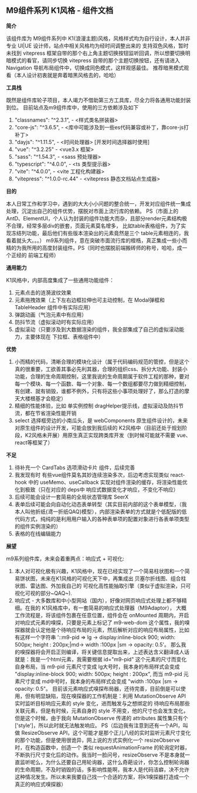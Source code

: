 ## M9组件系列 K1风格 - 组件文档

**简介**

该组件库为 M9组件系列中 K1(浪漫主题)风格，风格样式均为自行设计，本人并非专业 UI|UE 设计师，站点中相关风格均为经时间调整出来的
支持双色风格，暂时未找到 vitepress 框架自带的那个右上角主题切换按钮监听回调，所以想要切换明暗模式的看官，请同步切换 vitepress
自带的那个主题切换按钮，还有请进入 Navigation 导航布局组件中，切换成同色模式，这样观感最佳。
推荐暗黑模式观看（本人设计初衷就是奔着暗黑风格去的，哈哈）

**工具栈**

既然是组件库轮子项目，本人竭力不借助第三方工具库，尽全力将各通用功能封装到位。
目前站点及m9组件库中，使用的三方依赖涉及如下
  1. "classnames": "^2.3.1", - <样式类名拼装器>
  2. "core-js": "^3.6.5", - <库中可能涉及到一些es代码兼容或补丁，靠core-js打补丁>
  3. "dayjs": "^1.11.5", - <时间处理器> [开发时间选择器时使用]
  4. "vue": "^3.2.25" - <vue3.x 框架>
  5. "sass": "^1.54.3", - <sass 预处理器>
  6. "typescript": "^4.0.0", - <ts 类型提示器>
  7. "vite": "^4.0.0", - <vite 工程化构建器>
  8. "vitepress": "^1.0.0-rc.44" - <vitepress 静态文档站点生成器>

**目的**

本人日常工作和学习中，遇到的大大小小问题的整合统一，开发对应组件统一集成处理，沉淀出自己的组件优势，摆脱对市面上流行库的依赖。
PS（市面上的 AntD、ElementUI，个人认为封装的组件功能大而杂，且部分render元素结构极不合理，经常多层div的嵌套，页面元素莫名增多，
比如table表格组件，为了实现冻结列功能，最后他们有些版本渲染出的元素竟然是三个 table元素相连的，我看着就头大。。。）
m9系列组件，意在突破市面流行库的桎梏，真正集成一些小而精的为我所用的高度封装组件。PS（同时也摆脱前端搬砖师的称号，哈哈，成一个正经的
前端工程师）

**通用能力**

K1风格中，内部高度集成了一些通用功能组件：
1. 元素点击的涟漪波纹效果
2. 元素拖拽效果（上下左右边框拉伸也可主动控制，在 Modal弹框和 TableHeader 组件中有实际应用）
3. 弹跳动画（气泡元素中有应用）
4. 防抖节流（虚拟滚动时有实际应用）
5. 虚拟滚动（只要涉及到大数据渲染的组件，我全部集成了自己的虚拟滚动能力，主要体现在 下拉框、表格组件中）

**优势**

1. 小而精的代码，清晰合理的模块化设计（属于代码编码规范的管控，但是这个真的很重要，工欲善其事必先利其器，合理的组织css、拆分大功能、封装小功能，合理的生命周期控制，这里我说的生命周期属于软件工程的那种，要对每一个模块、每一个函数、每一个对象、每一个数组都要尽力做到精细控制，有创建、就有销毁，谁都不例外，只有将这些小事项处理好了，那么打造的摩天大楼根基才会稳定）
2. 精细的性能体验，比如 单实例控制 dragHelper提示线，虚拟滚动及防抖节流，都在节省渲染性能开销
3. select 选择框旁边的小南瓜头，是 webComponents 原生组件设计的，未来对原生组件的设计开发，可能会放到我后续的 K2风格中（目前还处于规划阶段，K2风格未开展）用原生真正实现跨类库开发（到时候可能就不需要 vue、react等框架了）

**不足**

1. 待补充一个 CardTabs 选项滑动卡片 组件，后续完善
2. 我发现有时 有些vue组件莫名其妙连续渲染多次，后边考虑实现类似 react-hook 中的 useMemo、useCallback 实现对组件渲染的缓存，将渲染性能优化到极致（只在对应的 deps中 响应式数据变化才响应，不变化不响应）
3. 后续可能会设计一套简易的全局状态管理库 SeerX
4. 表单后续可能会向自动化动态表单转型（其实目前内部的这个表单模型，（我本人叫他折纸{鸢一折纸QAQ}模型），内部渲染表单的方式就是个低配版的低代码方式，纯纯的是利用用户输入的各种表单项的配置对象进行各表单项类型的组件实例渲染的）
5. 表格的在线编辑能力

**展望**

m9系列组件库，未来会着重两点：响应式 + 可视化:
  1. 本人对可视化极有兴趣，K1风格中，现在已经实现了一个简易柱状图和一个简易饼状图，未来在K1风格的可视化天下中，再集成出 贝塞尔折线图、组合柱状图、雷达图、外加我自己的 可视化高性能抽取引擎（类似于虚拟渲染，只可视化可视的部分~QAQ~).
  2. 响应式 - 大多数库和中小型网站（国内），好像对网页响应式处理上都不够精细。在我的 K1风格库中，有一套简易的响应式处理器（M9Adaptor），
  大概工作流程是，将该组件包裹在任意位置，组件会在 onMounted 周期内，开启对响应式元素的嗅探，只要是元素上标记了 m9-web-dom 这个属性，我的嗅探器就会认定他是个待响应布局的元素，然后解析对应的响应布局属性，比如有这样一个字符串 '::m9-pid => lg -> display:inline-block 900; width: 500px; height : 200px;|md-> width :100px |sm -> opacity: 0.5'。
  那么我的嗅探器将会开启正则编译，将关键信息提取出来，上述表达含义翻译成人话就是：我是一个html元素，我需要根据 id="m9-pid" 这个元素的尺寸而变化自身布局，当 m9-pid 元素尺寸变成 lg大号时，我本身的布局样式会变成 "display:inline-block 900; width: 500px; height : 200px", 而当 m9-pid 元素尺寸变成 md中号时，我本身的布局样式会变成 "width :100px |sm -> opacity: 0.5"。
  目前该元素响应式嗅探布局器，还待完善，目前倒是可以使用，但有明显缺陷，现在嗅探器的工作机制是：利用 MutationObserve API 实时监听目标响应元素的 style 变化，进而触发与之想绑定的 待响应布局那些关联元素，但是有时候，元素自身的 style 不用变，他的尺寸也会发生变化，但是这个时候，由于我向 MutationObserve 传递的 attributes 属性集只有个 ['style']，所以此时就无法触发响应。
  PS（后边我有注意到还有一个API，叫做 ResizeObserve API，这个可能才是那个正儿八经的实时监听元素尺寸变化的那个功能，但是使用很诡异，网上说的方式实例化一个 resizeObserve 时，在构造函数中，创造一个 类似 requestAnimationFrame 的轮询定时器，不断执行尺寸变化后的动作。我当时一脸问号，resizeObserve 不是本身就一直监听呢么，为什么还要自己用轮询器，这什么奇葩设计，你怎么控制轮询器的生命周期，不及时销毁的话，多影响性能啊，我本人是代码洁癖，决不允许这种情况发生。所以未来我要自己找一个合适的方案，将k1嗅探器打造成一个真正的响应式嗅探器）